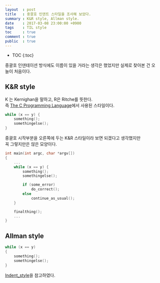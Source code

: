 ```yaml
---
layout  : post
title   : 중괄호 인덴트 스타일을 조사해 보았다.
summary : K&R style, Allman style.
date    : 2017-03-08 23:00:00 +0900
tags    : TIL style
toc     : true
comment : true
public  : true
---
```

* TOC
{:toc}

중괄호 인덴테이션 방식에도 이름이 있을 거라는 생각은 했었지만 실제로 찾아본 건 오늘이 처음이다.

## K&R style

K 는 Kernighan을 말하고, R은 Ritche를 뜻한다.  
즉 [The C Programming Language](https://en.wikipedia.org/wiki/The_C_Programming_Language)에서 사용된 스타일이다.

```c
while (x == y) {
    something();
    somethingelse();
}
```

중괄호 시작부분을 오른쪽에 두는 K&R 스타일이라 보면 되겠다고 생각했지만  
꼭 그렇지만은 않은 모양이다.

```c
int main(int argc, char *argv[])
{
    ...
    while (x == y) {
        something();
        somethingelse();

        if (some_error)
            do_correct();
        else
            continue_as_usual();
    }

    finalthing();
    ...
}
```

## Allman style

```c
while (x == y)
{
    something();
    somethingelse();
}
```

[Indent_style](https://en.wikipedia.org/wiki/Indent_style)을 참고하였다.

